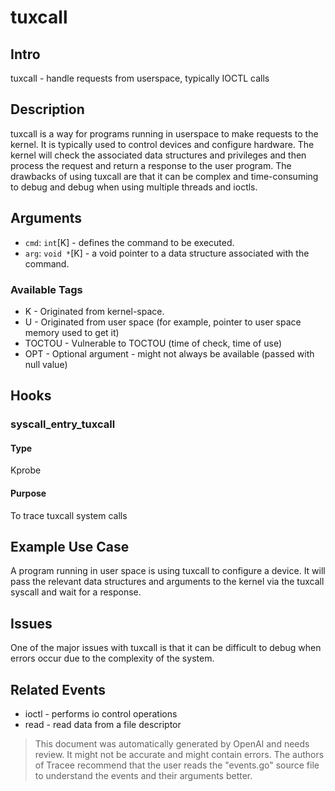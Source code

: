 
# tuxcall

## Intro
tuxcall - handle requests from userspace, typically IOCTL calls

## Description
tuxcall is a way for programs running in userspace to make requests to the kernel. It is typically used to control devices and configure hardware. The kernel will check the associated data structures and privileges and then process the request and return a response to the user program. The drawbacks of using tuxcall are that it can be complex and time-consuming to debug and debug when using multiple threads and ioctls.

## Arguments
* `cmd`: `int`[K] - defines the command to be executed. 
* `arg`: `void *`[K] - a void pointer to a data structure associated with the command. 

### Available Tags
* K - Originated from kernel-space.
* U - Originated from user space (for example, pointer to user space memory used to get it)
* TOCTOU - Vulnerable to TOCTOU (time of check, time of use)
* OPT - Optional argument - might not always be available (passed with null value)

## Hooks
### syscall_entry_tuxcall
#### Type
Kprobe
#### Purpose
To trace tuxcall system calls

## Example Use Case
A program running in user space is using tuxcall to configure a device. It will pass the relevant data structures and arguments to the kernel via the tuxcall syscall and wait for a response. 

## Issues
One of the major issues with tuxcall is that it can be difficult to debug when errors occur due to the complexity of the system. 

## Related Events
* ioctl - performs io control operations 
* read - read data from a file descriptor

> This document was automatically generated by OpenAI and needs review. It might
> not be accurate and might contain errors. The authors of Tracee recommend that
> the user reads the "events.go" source file to understand the events and their
> arguments better.
